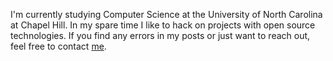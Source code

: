 I'm currently studying Computer Science at the University of North
Carolina at Chapel Hill. In my spare time I like to hack on projects with open source technologies. If you find any errors in my posts or just want to reach out, feel free
to contact [me](mailto:dong@dongyeop.com).

